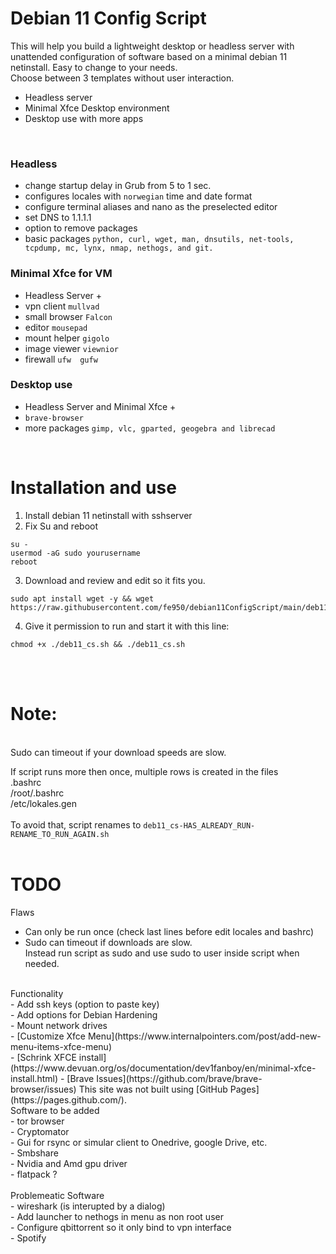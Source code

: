 #  Debian 11 Config Script
This will help you build a lightweight desktop or headless server with unattended  configuration of software based on a minimal debian 11 netinstall. Easy to change to your needs.
<br/>
Choose between 3 templates without user interaction.<br/>
- Headless server<br/>
- Minimal Xfce Desktop environment<br/>
- Desktop use with more apps<br/>
<br/>

### Headless
- change startup delay in Grub from 5 to 1 sec.
- configures locales with `norwegian` time and date format
- configure terminal aliases and nano as the preselected editor
- set DNS to 1.1.1.1
- option to remove packages
- basic packages `python, curl, wget, man, dnsutils, net-tools, tcpdump, mc, lynx, nmap, nethogs, and git.`

### Minimal Xfce for VM
- Headless Server +
- vpn client `mullvad`
- small browser `Falcon`
- editor `mousepad`
- mount helper `gigolo`
- image viewer `viewnior`
- firewall `ufw  gufw`

### Desktop use
- Headless Server and Minimal Xfce +
- `brave-browser`
- more packages `gimp, vlc, gparted, geogebra and librecad`
<br/>

# Installation and use
 1. Install debian 11 netinstall with sshserver
 2. Fix Su and reboot
```
su -
usermod -aG sudo yourusername
reboot
```

3. Download and review and edit so it fits you.
 ```
sudo apt install wget -y && wget https://raw.githubusercontent.com/fe950/debian11ConfigScript/main/deb11_cs.sh
```
4. Give it permission to run and start it with this line:

```
chmod +x ./deb11_cs.sh && ./deb11_cs.sh
```
<br/><br/>

# Note:
<br/> 
Sudo can timeout if your download speeds are slow.<br/>
 
If script runs more then once, multiple rows is created in the files<br/> 
  .bashrc<br/>
  /root/.bashrc<br/>
  /etc/lokales.gen<br/>
<br/> 
To avoid that, script renames to `deb11_cs-HAS_ALREADY_RUN-RENAME_TO_RUN_AGAIN.sh`
<br/><br/>

# TODO 
Flaws
- Can only be run once (check last lines before edit locales and bashrc)
- Sudo can timeout if downloads are slow.<br/> 
  Instead run script as sudo and use sudo to user inside script when needed.<br/>
<br/>
Functionality<br/>
- Add ssh keys (option to paste key)<br/>
- Add options for Debian Hardening<br/>
- Mount network drives<br/>
- [Customize Xfce Menu](https://www.internalpointers.com/post/add-new-menu-items-xfce-menu)<br/>
- [Schrink XFCE install](https://www.devuan.org/os/documentation/dev1fanboy/en/minimal-xfce-install.html)
- [Brave Issues](https://github.com/brave/brave-browser/issues)
This site was not built using [GitHub Pages](https://pages.github.com/).
<br/>
Software to be added<br/>
- tor browser<br/>
- Cryptomator<br/>
- Gui for rsync or simular client to Onedrive, google Drive, etc.<br/>
- Smbshare<br/>
- Nvidia and Amd gpu driver<br/>
- flatpack ?<br/>


<br/>
Problemeatic Software<br/>
- wireshark (is interupted by a dialog)<br/>
- Add launcher to nethogs in menu as non root user<br/>
- Configure qbittorrent so it only bind to vpn interface<br/>
- Spotify<br/>



